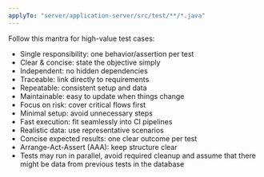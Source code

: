```yaml
---
applyTo: "server/application-server/src/test/**/*.java"
---
```


Follow this mantra for high-value test cases:
* Single responsibility: one behavior/assertion per test
* Clear & concise: state the objective simply
* Independent: no hidden dependencies
* Traceable: link directly to requirements
* Repeatable: consistent setup and data
* Maintainable: easy to update when things change
* Focus on risk: cover critical flows first
* Minimal setup: avoid unnecessary steps
* Fast execution: fit seamlessly into CI pipelines
* Realistic data: use representative scenarios
* Concise expected results: one clear outcome per test
* Arrange-Act-Assert (AAA): keep structure clear
* Tests may run in parallel, avoid required cleanup and assume that there might be data from previous tests in the database